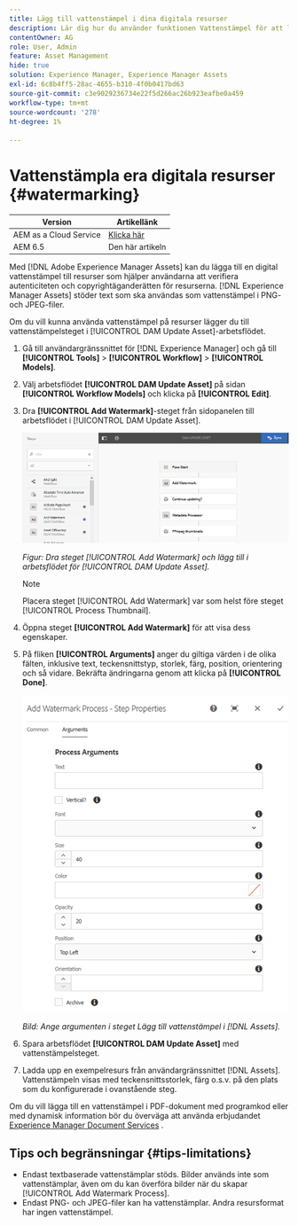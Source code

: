 ```yaml
---
title: Lägg till vattenstämpel i dina digitala resurser
description: Lär dig hur du använder funktionen Vattenstämpel för att lägga till en digital vattenstämpel till resurser.
contentOwner: AG
role: User, Admin
feature: Asset Management
hide: true
solution: Experience Manager, Experience Manager Assets
exl-id: 6c8b4ff5-28ac-4655-b310-4f0b0417bd63
source-git-commit: c3e9029236734e22f5d266ac26b923eafbe0a459
workflow-type: tm+mt
source-wordcount: '278'
ht-degree: 1%

---
```


# Vattenstämpla era digitala resurser {#watermarking}

| Version | Artikellänk |
| -------- | ---------------------------- |
| AEM as a Cloud Service | [Klicka här](https://experienceleague.adobe.com/docs/experience-manager-cloud-service/content/assets/manage/watermark-assets.html?lang=en) |
| AEM 6.5 | Den här artikeln |

Med [!DNL Adobe Experience Manager Assets] kan du lägga till en digital vattenstämpel till resurser som hjälper användarna att verifiera autenticiteten och copyrightäganderätten för resurserna. [!DNL Experience Manager Assets] stöder text som ska användas som vattenstämpel i PNG- och JPEG-filer.

Om du vill kunna använda vattenstämpel på resurser lägger du till vattenstämpelsteget i [!UICONTROL DAM Update Asset]-arbetsflödet.

1. Gå till användargränssnittet för [!DNL Experience Manager] och gå till **[!UICONTROL Tools]** > **[!UICONTROL Workflow]** > **[!UICONTROL Models]**.
1. Välj arbetsflödet **[!UICONTROL DAM Update Asset]** på sidan **[!UICONTROL Workflow Models]** och klicka på **[!UICONTROL Edit]**.

1. Dra **[!UICONTROL Add Watermark]**-steget från sidopanelen till arbetsflödet i [!UICONTROL DAM Update Asset].

   ![Dra [!UICONTROL Add Watermark]-steget och lägg till i [!UICONTROL DAM Update Asset]-arbetsflödet](assets/add_watermark_step_aem_assets.png)

   *Figur: Dra steget [!UICONTROL Add Watermark] och lägg till i arbetsflödet för [!UICONTROL DAM Update Asset].*

   >[!NOTE]
   >
   >Placera steget [!UICONTROL Add Watermark] var som helst före steget [!UICONTROL Process Thumbnail].

1. Öppna steget **[!UICONTROL Add Watermark]** för att visa dess egenskaper.
1. På fliken **[!UICONTROL Arguments]** anger du giltiga värden i de olika fälten, inklusive text, teckensnittstyp, storlek, färg, position, orientering och så vidare. Bekräfta ändringarna genom att klicka på **[!UICONTROL Done]**.

   ![Ange argumenten i steget Lägg till vattenstämpel i [!DNL Assets]](assets/arguments_add_watermark_aem_assets.png)

   *Bild: Ange argumenten i steget Lägg till vattenstämpel i [!DNL Assets].*

1. Spara arbetsflödet **[!UICONTROL DAM Update Asset]** med vattenstämpelsteget.
1. Ladda upp en exempelresurs från användargränssnittet [!DNL Assets]. Vattenstämpeln visas med teckensnittsstorlek, färg o.s.v. på den plats som du konfigurerade i ovanstående steg.

Om du vill lägga till en vattenstämpel i PDF-dokument med programkod eller med dynamisk information bör du överväga att använda erbjudandet [Experience Manager Document Services](/help/forms/using/overview-aem-document-services.md) .

## Tips och begränsningar {#tips-limitations}

* Endast textbaserade vattenstämplar stöds. Bilder används inte som vattenstämplar, även om du kan överföra bilder när du skapar [!UICONTROL Add Watermark Process].
* Endast PNG- och JPEG-filer kan ha vattenstämplar. Andra resursformat har ingen vattenstämpel.
